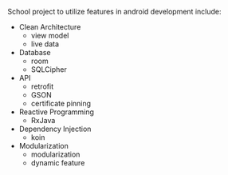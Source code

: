 School project to utilize features in android development include:
- Clean Architecture
  + view model
  + live data
- Database
  + room
  + SQLCipher
- API
  + retrofit
  + GSON
  + certificate pinning
- Reactive Programming
  + RxJava
- Dependency Injection
  + koin
- Modularization
  + modularization
  + dynamic feature

